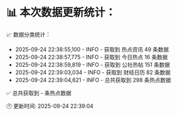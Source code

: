 📊 本次数据更新统计：
==========================

📈 数据分类统计：
- 2025-09-24 22:38:55,100 - INFO - 获取到 热点资讯 49 条数据
- 2025-09-24 22:38:57,775 - INFO - 获取到 今日热点 16 条数据
- 2025-09-24 22:38:59,819 - INFO - 获取到 公社热帖 151 条数据
- 2025-09-24 22:39:03,034 - INFO - 获取到 财经日历 82 条数据
- 2025-09-24 22:39:04,621 - INFO - 总共获取到 298 条热点数据

✅ 总共获取到 - 条热点数据

🕐 更新时间: 2025-09-24 22:39:04
